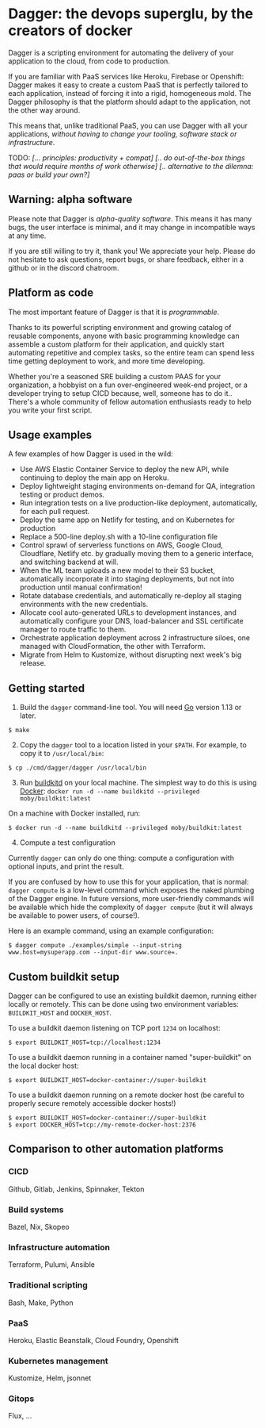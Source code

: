 # Dagger: the devops superglu, by the creators of docker

Dagger is a scripting environment for automating the delivery of your application to the cloud,
from code to production.

If you are familiar with PaaS services like Heroku, Firebase or Openshift:
Dagger makes it easy to create a custom PaaS that is perfectly tailored to each application,
instead of forcing it into a rigid, homogeneous mold. The Dagger philosophy
is that the platform should adapt to the application, not the other way around.

This means that, unlike traditional PaaS, you can use Dagger with all your applications,
*without having to change your tooling, software stack or infrastructure*.

TODO:
*[... principles: productivity + compat]*
*[.. do out-of-the-box things that would require months of work otherwise]*
*[.. alternative to the dilemna: paas or build your own?]*

## Warning: alpha software

Please note that Dagger is *alpha-quality software*. This means it has many bugs,
the user interface is minimal, and it may change in incompatible ways at any time.

If you are still willing to try it, thank you! We appreciate your help.
Please do not hesitate to ask questions, report bugs, or share feedback,
either in a github or in the discord chatroom.


## Platform as code

The most important feature of Dagger is that it is *programmable*.

Thanks to its powerful scripting environment and growing catalog of reusable components,
anyone with basic programming knowledge can assemble a custom platform for their application,
and quickly start automating repetitive and complex tasks, so the entire team can spend
less time getting deployment to work, and more time developing.

Whether you're a seasoned SRE building a custom PAAS for your organization, a hobbyist on a fun
over-engineered week-end project, or a developer trying to setup CICD because, well, someone has to do it..
There's a whole community of fellow automation enthusiasts ready to help you write your first script.


## Usage examples

A few examples of how Dagger is used in the wild:

- Use AWS Elastic Container Service to deploy the new API, while continuing to deploy the main app on Heroku.
- Deploy lightweight staging environments on-demand for QA, integration testing or product demos.
- Run integration tests on a live production-like deployment, automatically, for each pull request.
- Deploy the same app on Netlify for testing, and on Kubernetes for production
- Replace a 500-line deploy.sh with a 10-line configuration file
- Control sprawl of serverless functions on AWS, Google Cloud, Cloudflare, Netlify etc. by gradually
    moving them to a generic interface, and switching backend at will.
- When the ML team uploads a new model to their S3 bucket, automatically incorporate it into staging
    deployments, but not into production until manual confirmation!
- Rotate database credentials, and automatically re-deploy all staging environments with the new credentials.
- Allocate cool auto-generated URLs to development instances, and automatically configure your DNS,
	load-balancer and SSL certificate manager to route traffic to them.
- Orchestrate application deployment across 2 infrastructure siloes, one managed with CloudFormation, the other with Terraform.
- Migrate from Helm to Kustomize, without disrupting next week's big release. 


## Getting started

1. Build the `dagger` command-line tool. You will need [Go](https://golang.org) version 1.13 or later.

```
$ make
```

2. Copy the `dagger` tool to a location listed in your `$PATH`. For example, to copy it to `/usr/local/bin`:

```
$ cp ./cmd/dagger/dagger /usr/local/bin
```

3. Run [buildkitd](https://github.com/moby/buildkit) on your local machine. The simplest way to do this is using [Docker](https://docker.com): `docker run -d --name buildkitd --privileged moby/buildkit:latest`

On a machine with Docker installed, run:

```
$ docker run -d --name buildkitd --privileged moby/buildkit:latest
```

4. Compute a test configuration

Currently `dagger` can only do one thing: compute a configuration with optional inputs, and print the result.

If you are confused by how to use this for your application, that is normal: `dagger compute` is a low-level command
which exposes the naked plumbing of the Dagger engine. In future versions, more user-friendly commands will be available
which hide the complexity of `dagger compute` (but it will always be available to power users, of course!).

Here is an example command, using an example configuration:

```
$ dagger compute ./examples/simple --input-string www.host=mysuperapp.com --input-dir www.source=.
```


## Custom buildkit setup

Dagger can be configured to use an existing buildkit daemon, running either locally or remotely. This can be done using two environment variables: `BUILDKIT_HOST` and `DOCKER_HOST`.

To use a buildkit daemon listening on TCP port `1234` on localhost:

```
$ export BUILDKIT_HOST=tcp://localhost:1234
```

To use a buildkit daemon running in a container named "super-buildkit" on the local docker host:

```
$ export BUILDKIT_HOST=docker-container://super-buildkit
```

To use a buildkit daemon running on a remote docker host (be careful to properly secure remotely accessible docker hosts!)

```
$ export BUILDKIT_HOST=docker-container://super-buildkit
$ export DOCKER_HOST=tcp://my-remote-docker-host:2376
```


## Comparison to other automation platforms


### CICD

Github, Gitlab, Jenkins, Spinnaker, Tekton

### Build systems

Bazel, Nix, Skopeo

### Infrastructure automation

Terraform, Pulumi, Ansible

### Traditional scripting

Bash, Make, Python

### PaaS

Heroku, Elastic Beanstalk, Cloud Foundry, Openshift

### Kubernetes management

Kustomize, Helm, jsonnet

### Gitops 

Flux, ... 


